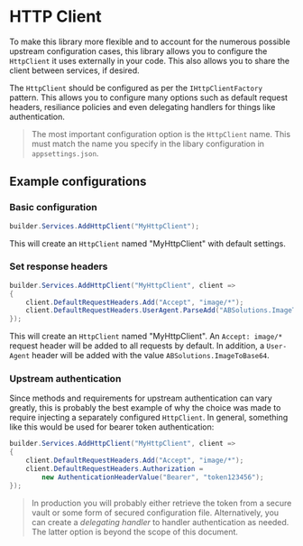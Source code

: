 # HTTP Client

To make this library more flexible and to account for the numerous possible upstream configuration cases, this library
allows you to configure the `HttpClient` it uses externally in your code. This also allows you to share the client
between services, if desired.

The `HttpClient` should be configured as per the `IHttpClientFactory` pattern. This allows you to configure many options
such as default request headers, resiliance policies and even delegating handlers for things like authentication.

> The most important configuration option is the `HttpClient` name. This must match the name you specify in the libary
> configuration in `appsettings.json`.

## Example configurations

### Basic configuration

```c#
builder.Services.AddHttpClient("MyHttpClient");
```

This will create an `HttpClient` named "MyHttpClient" with default settings.

### Set response headers

```c#
builder.Services.AddHttpClient("MyHttpClient", client =>
{
    client.DefaultRequestHeaders.Add("Accept", "image/*");
    client.DefaultRequestHeaders.UserAgent.ParseAdd("ABSolutions.ImageToBase64");
});
```

This will create an `HttpClient` named "MyHttpClient". An `Accept: image/*` request header will be added to all requests
by default. In addition, a `User-Agent` header will be added with the value `ABSolutions.ImageToBase64`.

### Upstream authentication

Since methods and requirements for upstream authentication can vary greatly, this is probably the best example of why
the choice was made to require injecting a separately configured `HttpClient`. In general, something like this would be
used for bearer token authentication:

```c#
builder.Services.AddHttpClient("MyHttpClient", client =>
{
    client.DefaultRequestHeaders.Add("Accept", "image/*");
    client.DefaultRequestHeaders.Authorization =
        new AuthenticationHeaderValue("Bearer", "token123456");
});
```

> In production you will probably either retrieve the token from a secure vault or some form of secured configuration
> file. Alternatively, you can create a *delegating handler* to handler authentication as needed. The latter option is
> beyond the scope of this document.
